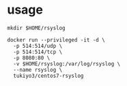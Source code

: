 # usage

    mkdir $HOME/rsyslog

    docker run --privileged -it -d \
      -p 514:514/udp \
      -p 514:514/tcp \
      -p 8080:80 \
      -v $HOME/rsyslog:/var/log/rsyslog \
      --name rsyslog \
      tukiyo3/centos7-rsyslog
